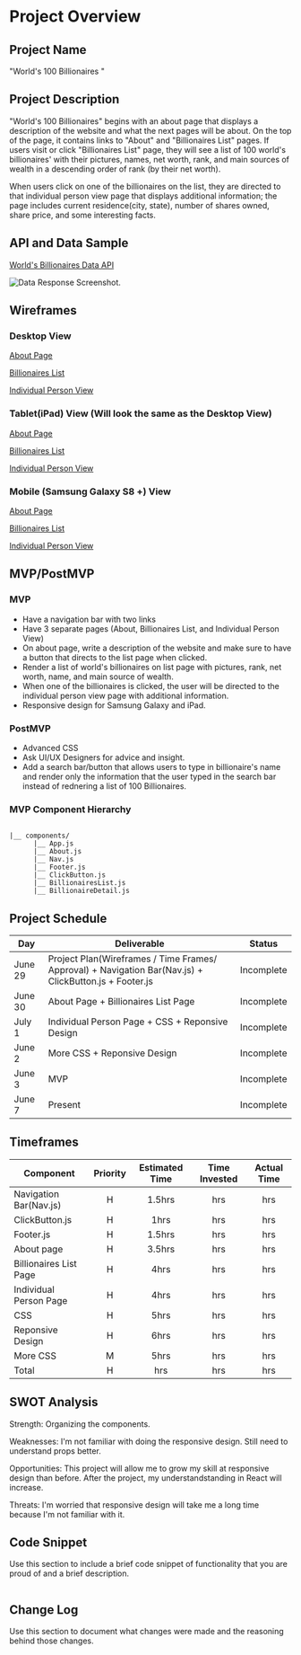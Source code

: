 # Project Overview

## Project Name

"World's 100 Billionaires "

## Project Description

"World's 100 Billionaires" begins with an about page that displays a description of the website and what the next pages will be about. On the top of the page, it contains links to "About" and "Billionaires List" pages. If users visit or click "Billionaires List" page, they will see a list of 100 world's billionaires' with their pictures, names, net worth, rank, and main sources of wealth in a descending order of rank (by their net worth).

When users click on one of the billionaires on the list, they are directed to that individual person view page that displays additional information; the page includes current residence(city, state), number of shares owned, share price, and some interesting facts.

## API and Data Sample

[World's Billionaires Data API](https://forbes400.herokuapp.com/)

![Data Response Screenshot](https://github.com/kangja/World-Billionaires/blob/master/Data%20Response.png).

## Wireframes

### Desktop View

[About Page](https://wireframe.cc/FPSe3E)

[Billionaires List](https://wireframe.cc/mMn5Jm)

[Individual Person View ](https://wireframe.cc/puOuDv)

### Tablet(iPad) View (Will look the same as the Desktop View)

[About Page](https://wireframe.cc/FPSe3E)

[Billionaires List](https://wireframe.cc/mMn5Jm)

[Individual Person View ](https://wireframe.cc/puOuDv)

### Mobile (Samsung Galaxy S8 +) View

[About Page](https://wireframe.cc/BLJEUi)

[Billionaires List](https://wireframe.cc/dpGVDM)

[Individual Person View ](https://wireframe.cc/S4IpaG)

## MVP/PostMVP

### MVP

- Have a navigation bar with two links
- Have 3 separate pages (About, Billionaires List, and Individual Person View)
- On about page, write a description of the website and make sure to have a button that directs to the list page when clicked.
- Render a list of world's billionaires on list page with pictures, rank, net worth, name, and main source of wealth.
- When one of the billionaires is clicked, the user will be directed to the individual person view page with additional information.
- Responsive design for Samsung Galaxy and iPad.

### PostMVP

- Advanced CSS
- Ask UI/UX Designers for advice and insight.
- Add a search bar/button that allows users to type in billionaire's name and render only the information that the user typed in the search bar instead of rednering a list of 100 Billionaires.

### MVP Component Hierarchy

```

|__ components/
      |__ App.js
      |__ About.js
      |__ Nav.js
      |__ Footer.js
      |__ ClickButton.js
      |__ BillionairesList.js
      |__ BillionaireDetail.js

```

## Project Schedule

| Day     | Deliverable                                                                                            | Status     |
| ------- | ------------------------------------------------------------------------------------------------------ | ---------- |
| June 29 | Project Plan(Wireframes / Time Frames/ Approval) + Navigation Bar(Nav.js) + ClickButton.js + Footer.js | Incomplete |
| June 30 | About Page + Billionaires List Page                                                                    | Incomplete |
| July 1  | Individual Person Page + CSS + Reponsive Design                                                        | Incomplete |
| June 2  | More CSS + Reponsive Design                                                                            | Incomplete |
| June 3  | MVP                                                                                                    | Incomplete |
| June 7  | Present                                                                                                | Incomplete |

## Timeframes

| Component              | Priority | Estimated Time | Time Invested | Actual Time |
| ---------------------- | :------: | :------------: | :-----------: | :---------: |
| Navigation Bar(Nav.js) |    H     |     1.5hrs     |      hrs      |     hrs     |
| ClickButton.js         |    H     |      1hrs      |      hrs      |     hrs     |
| Footer.js              |    H     |     1.5hrs     |      hrs      |     hrs     |
| About page             |    H     |     3.5hrs     |      hrs      |     hrs     |
| Billionaires List Page |    H     |      4hrs      |      hrs      |     hrs     |
| Individual Person Page |    H     |      4hrs      |      hrs      |     hrs     |
| CSS                    |    H     |      5hrs      |      hrs      |     hrs     |
| Reponsive Design       |    H     |      6hrs      |      hrs      |     hrs     |
| More CSS               |    M     |      5hrs      |      hrs      |     hrs     |
| Total                  |    H     |      hrs       |      hrs      |     hrs     |

## SWOT Analysis

Strength: Organizing the components.

Weaknesses: I'm not familiar with doing the responsive design. Still need to understand props better.

Opportunities: This project will allow me to grow my skill at responsive design than before. After the project, my understandstanding in React will increase.

Threats: I'm worried that responsive design will take me a long time because I'm not familiar with it.

## Code Snippet

Use this section to include a brief code snippet of functionality that you are proud of and a brief description.

```

```

## Change Log

Use this section to document what changes were made and the reasoning behind those changes.

